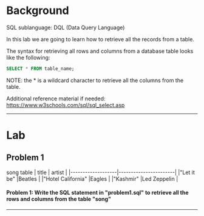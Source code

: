 # Background
SQL sublanguage: DQL (Data Query Language)

In this lab we are going to learn how to retrieve all the records from a table.

The syntax for retrieving all rows and columns from a database table looks like the following:
```sql
SELECT * FROM table_name;
```

NOTE: the * is a wildcard character to retrieve all the columns from the table.

Additional reference material if needed: https://www.w3schools.com/sql/sql_select.asp

- - - 

# Lab

## Problem 1
song table
|      title        |        artist         |
|-------------------|-----------------------|
|"Let it be"        |Beatles                |
|"Hotel California" |Eagles                 |
|"Kashmir"          |Led Zeppelin           |

#### Problem 1: Write the SQL statement in "problem1.sql" to retrieve all the rows and columns from the table "song"

- - -
